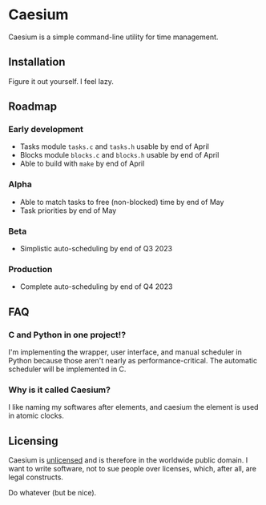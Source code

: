 # Caesium
Caesium is a simple command-line utility for time management.


## Installation
Figure it out yourself. I feel lazy.


## Roadmap

### Early development
- Tasks module `tasks.c` and `tasks.h` usable by end of April
- Blocks module `blocks.c` and `blocks.h` usable by end of April
- Able to build with `make` by end of April

### Alpha
- Able to match tasks to free (non-blocked) time by end of May
- Task priorities by end of May

### Beta
- Simplistic auto-scheduling by end of Q3 2023

### Production
- Complete auto-scheduling by end of Q4 2023


## FAQ

### C and Python in one project!?
I'm implementing the wrapper, user interface, and manual scheduler in Python
because those aren't nearly as performance-critical. The automatic scheduler
will be implemented in C.

### Why is it called Caesium?
I like naming my softwares after elements, and caesium the element is used in
atomic clocks.


## Licensing
Caesium is [unlicensed](https://unlicense.org/) and is therefore in the
worldwide public domain. I want to write software, not to sue people over
licenses, which, after all, are legal constructs.

Do whatever (but be nice).
